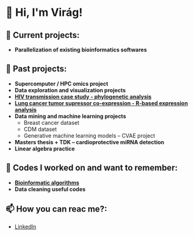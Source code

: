 <h1>👋 Hi, I'm Virág!</h1>

<h2>🚀 Current projects:</h2>
<ul>
  <li><strong>Parallelization of existing bioinformatics softwares</strong></li>
</ul>

<h2>📂 Past projects:</h2>
<ul>
  <li><strong>Supercomputer / HPC omics project</strong></li>
  <li><strong>Data exploration and visualization projects</strong></li>
  <li>
    <a href="https://github.com/alvirag/HIV-sequence-alignment-project/tree/main" target="_blank">
      <strong>HIV transmission case study - phylogenetic analysis</strong>
    </a>
  </li>
  <li>
    <a href="https://github.com/alvirag/Lung-cancer-tumor-supressor-co-expression-project/blob/main/README.md" target="_blank">
      <strong>Lung cancer tumor supressor co-expression - R-based expression analysis</strong>
    </a>
  </li>



    
  <li><strong>Data mining and machine learning projects</strong>
    <ul>
      <li>Breast cancer dataset</li>
      <li>CDM dataset</li>
      <li>Generative machine learning models – CVAE project</li>
    </ul>
  </li>
  <li><strong>Masters thesis + TDK – cardioprotective miRNA detection</strong></li>
  <li><strong>Linear algebra practice</strong></li>
</ul>

<h2>🧩 Codes I worked on and want to remember:</h2>
<ul>
  <li>
    <a href="https://github.com/alvirag/Bioinformatics-algorithms/tree/main" target="_blank">
      <strong>Bioinformatic algorithms</strong>
    </a>
  </li>
  <li><strong>Data cleaning useful codes</strong></li>
</ul>


<h2>📫 How you can reac me?:</h2>
<ul>
  <li><a href="https://linkedin.com/in/yourprofile" target="_blank">LinkedIn</a></li>
</ul>
<!--
**joshmadakor1/joshmadakor1** is a ✨ _special_ ✨ repository because its `README.md` (this file) appears on your GitHub profile.

Here are some ideas to get you started:

- 🔭 I’m currently working on ...
- 🌱 I’m currently learning ...
- 👯 I’m looking to collaborate on ...
- 🤔 I’m looking for help with ...
- 💬 Ask me about ...
- 📫 How to reach me: ...
- 😄 Pronouns: ...
- ⚡ Fun fact: ...
-->
